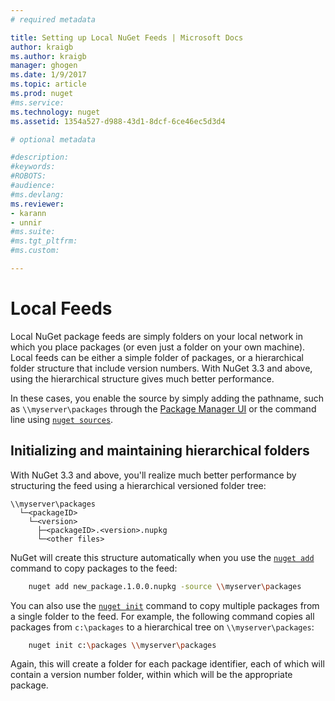 ```yaml
---
# required metadata

title: Setting up Local NuGet Feeds | Microsoft Docs
author: kraigb
ms.author: kraigb
manager: ghogen
ms.date: 1/9/2017
ms.topic: article
ms.prod: nuget
#ms.service:
ms.technology: nuget
ms.assetid: 1354a527-d988-43d1-8dcf-6ce46ec5d3d4

# optional metadata

#description:
#keywords:
#ROBOTS:
#audience:
#ms.devlang:
ms.reviewer:
- karann
- unnir
#ms.suite:
#ms.tgt_pltfrm:
#ms.custom:

---
```

# Local Feeds

Local NuGet package feeds are simply folders on your local network in which you place packages (or even just a folder on your own machine). Local feeds can be either a simple folder of packages, or a hierarchical folder structure that include version numbers. With NuGet 3.3 and above, using the hierarchical structure gives much better performance.

In these cases, you enable the source by simply adding the pathname, such as `\\myserver\packages` through the [Package Manager UI](../tools/package-manager-ui.md#package-sources) or the command line using [`nuget sources`](../tools/nuget.exe-cli-reference.md#sources).

## Initializing and maintaining hierarchical folders

With NuGet 3.3 and above, you'll realize much better performance by structuring the feed using a hierarchical versioned folder tree:

    \\myserver\packages
      └─<packageID>
        └─<version>
          ├─<packageID>.<version>.nupkg
          └─<other files>

NuGet will create this structure automatically when you use the [`nuget add`](../tools/nuget.exe-cli-reference.md#add) command to copy packages to the feed:

```bash
    nuget add new_package.1.0.0.nupkg -source \\myserver\packages
```

You can also use the [`nuget init`](../tools/nuget.exe-cli-reference.md#init) command to copy multiple packages from a single folder to the feed. For example, the following command copies all packages from `c:\packages` to a hierarchical tree on `\\myserver\packages`:

```bash
    nuget init c:\packages \\myserver\packages
```

Again, this will create a folder for each package identifier, each of which will contain a version number folder, within which will be the appropriate package.
